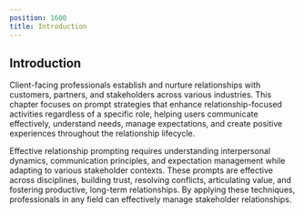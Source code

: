 ```yaml
---
position: 1600
title: Introduction
---
```


## Introduction

Client-facing professionals establish and nurture relationships with customers, partners, and stakeholders across various industries. This chapter focuses on prompt strategies that enhance relationship-focused activities regardless of a specific role, helping users communicate effectively, understand needs, manage expectations, and create positive experiences throughout the relationship lifecycle.

Effective relationship prompting requires understanding interpersonal dynamics, communication principles, and expectation management while adapting to various stakeholder contexts. These prompts are effective across disciplines, building trust, resolving conflicts, articulating value, and fostering productive, long-term relationships. By applying these techniques, professionals in any field can effectively manage stakeholder relationships.